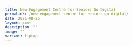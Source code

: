 ```yaml
---
title: New Engagement Centre for Seniors Go Digital
permalink: /new-engagement-centre-for-seniors-go-digital/
date: 2021-08-25
layout: post
description: ""
image: ""
variant: tiptap
---
```

